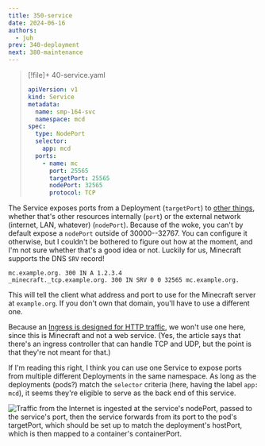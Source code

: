 ```yaml
---
title: 350-service
date: 2024-06-16
authors:
  - juh
prev: 340-deployment
next: 380-maintenance
---
```

> [!file]+ 40-service.yaml
> ```yaml
> apiVersion: v1
> kind: Service
> metadata:
>   name: smp-164-svc
>   namespace: mcd
> spec:
>   type: NodePort
>   selector:
>     app: mcd
>   ports:
>     - name: mc
>       port: 25565
>       targetPort: 25565
>       nodePort: 32565
>       protocol: TCP
> ```

The Service exposes ports from a Deployment (`targetPort`) to [other things](https://stackoverflow.com/a/61452441/6627273), whether that's other resources internally (`port`) or the external network (internet, LAN, whatever) (`nodePort`). Because of the woke, you can't by default expose a `nodePort` outside of 30000--32767. You can configure it otherwise, but I couldn't be bothered to figure out how at the moment, and I'm not sure whether that's a good idea or not. Luckily for us, Minecraft supports the DNS `SRV` record!

```
mc.example.org. 300 IN A 1.2.3.4
_minecraft._tcp.example.org. 300 IN SRV 0 0 32565 mc.example.org.
```

This will tell the client what address and port to use for the Minecraft server at `example.org`. If you don't own that domain, you'll have to use a different one.

Because an [Ingress is designed for HTTP traffic](https://kubernetes.github.io/ingress-nginx/user-guide/exposing-tcp-udp-services/), we won't use one here, since this is Minecraft and not a web service. (Yes, the article says that there's an ingress controller that can handle TCP and UDP, but the point is that they're not meant for that.)

If I'm reading this right, I think you can use one Service to expose ports from multiple different Deployments in the same namespace. As long as the deployments (pods?) match the `selector` criteria (here, having the label `app: mcd`), it seems they're eligible to serve as the back end of this service.

![Traffic from the Internet is ingested at the service's nodePort, passed to the service's port, then the service forwards from its port to the pod's targetPort, which should be set up to match the deployment's hostPort, which is then mapped to a container's containerPort.](k8s-nodeport-routing.png)